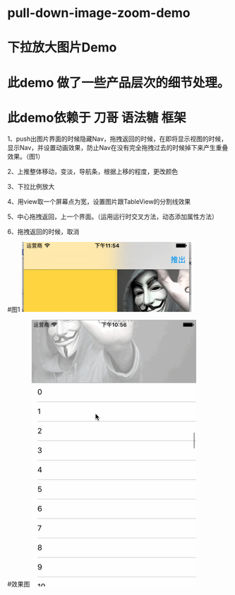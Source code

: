 # pull-down-image-zoom-demo
# 下拉放大图片Demo


# 此demo 做了一些产品层次的细节处理。

# 此demo依赖于 刀哥 语法糖 框架

 1、push出图片界面的时候隐藏Nav，拖拽返回的时候，在即将显示视图的时候，显示Nav，并设置动画效果，防止Nav在没有完全拖拽过去的时候掉下来产生重叠效果。（图1） 
 
 2、上推整体移动，变淡，导航条，根据上移的程度，更改颜色
 
 3、下拉比例放大 
 
 4、用view取一个屏幕点为宽，设置图片跟TableView的分割线效果
 
 5、中心拖拽返回，上一个界面。（运用运行时交叉方法，动态添加属性方法）
 
 6、拖拽返回的时候，取消

#图1
![image](https://github.com/kaqijiang/pull-down-image-zoom-demo/raw/master/image/demo.png)

#效果图
![image](https://github.com/kaqijiang/pull-down-image-zoom-demo/raw/master/image/demo1.gif)

